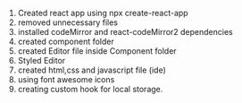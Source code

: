 
1. Created react app using npx create-react-app
2. removed unnecessary files
3. installed codeMirror and react-codeMirror2 dependencies
4. created component folder
5. created Editor file inside Component folder
6. Styled Editor
7. created html,css and javascript file (ide)
8. using font awesome icons
9. creating custom hook for local storage.
